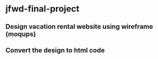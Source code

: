 # jfwd-final-project
## Design vacation rental website using wireframe (moqups)
## Convert the design to html code
